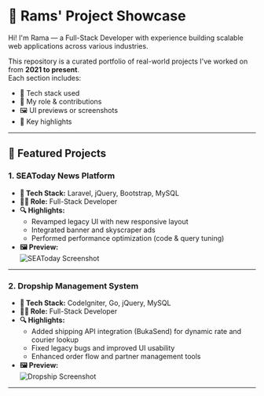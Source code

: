 # 💼 Rams' Project Showcase

Hi! I'm Rama — a Full-Stack Developer with experience building scalable web applications across various industries.

This repository is a curated portfolio of real-world projects I've worked on from **2021 to present**.  
Each section includes:

- 🔧 Tech stack used  
- 🎯 My role & contributions  
- 🖼️ UI previews or screenshots  
- 📌 Key highlights  

---

## 🚀 Featured Projects

### 1. SEAToday News Platform
- **🧰 Tech Stack:** Laravel, jQuery, Bootstrap, MySQL  
- **👨‍💻 Role:** Full-Stack Developer  
- **🔍 Highlights:**  
  - Revamped legacy UI with new responsive layout  
  - Integrated banner and skyscraper ads  
  - Performed performance optimization (code & query tuning)  
- **🖼️ Preview:**  
  ![SEAToday Screenshot](screenshots/seatoday-news.png)

---

### 2. Dropship Management System
- **🧰 Tech Stack:** CodeIgniter, Go, jQuery, MySQL  
- **👨‍💻 Role:** Full-Stack Developer  
- **🔍 Highlights:**  
  - Added shipping API integration (BukaSend) for dynamic rate and courier lookup  
  - Fixed legacy bugs and improved UI usability  
  - Enhanced order flow and partner management tools  
- **🖼️ Preview:**  
  ![Dropship Screenshot](screenshots/dropship-system.png)

---

<!-- Add more below -->
